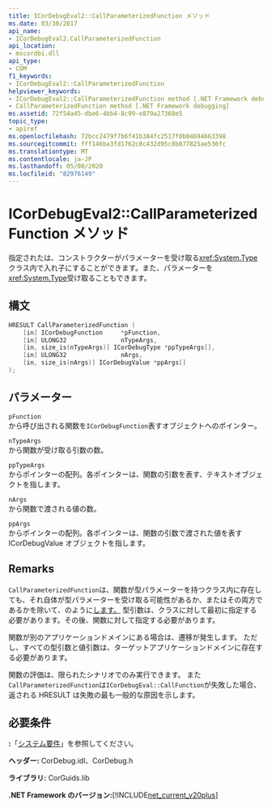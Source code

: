 ```yaml
---
title: ICorDebugEval2::CallParameterizedFunction メソッド
ms.date: 03/30/2017
api_name:
- ICorDebugEval2.CallParameterizedFunction
api_location:
- mscordbi.dll
api_type:
- COM
f1_keywords:
- ICorDebugEval2::CallParameterizedFunction
helpviewer_keywords:
- ICorDebugEval2::CallParameterizedFunction method [.NET Framework debugging]
- CallParameterizedFunction method [.NET Framework debugging]
ms.assetid: 72f54a45-dbe6-4bb4-8c99-e879a27368e5
topic_type:
- apiref
ms.openlocfilehash: 72bcc2479f7b6f41b384fc2517f0b04694663398
ms.sourcegitcommit: fff146ba3fd1762c8c432d95c8b877825ae536fc
ms.translationtype: MT
ms.contentlocale: ja-JP
ms.lasthandoff: 05/08/2020
ms.locfileid: "82976149"
---
```

# <a name="icordebugeval2callparameterizedfunction-method"></a>ICorDebugEval2::CallParameterizedFunction メソッド
指定されたは、コンストラクターがパラメーターを受け取る<xref:System.Type>クラス内で入れ子にすることができます。また、パラメーターを<xref:System.Type>受け取ることもできます。  
  
## <a name="syntax"></a>構文  
  
```cpp  
HRESULT CallParameterizedFunction (  
    [in] ICorDebugFunction     *pFunction,  
    [in] ULONG32               nTypeArgs,  
    [in, size_is(nTypeArgs)] ICorDebugType *ppTypeArgs[],  
    [in] ULONG32               nArgs,  
    [in, size_is(nArgs)] ICorDebugValue *ppArgs[]  
);  
```  
  
## <a name="parameters"></a>パラメーター  
 `pFunction`  
 から呼び出される関数を`ICorDebugFunction`表すオブジェクトへのポインター。  
  
 `nTypeArgs`  
 から関数が受け取る引数の数。  
  
 `ppTypeArgs`  
 からポインターの配列。各ポインターは、関数の引数を表す、テキストオブジェクトを指します。  
  
 `nArgs`  
 から関数で渡される値の数。  
  
 `ppArgs`  
 からポインターの配列。各ポインターは、関数の引数で渡された値を表す ICorDebugValue オブジェクトを指します。  
  
## <a name="remarks"></a>Remarks  
 `CallParameterizedFunction`は、関数が型パラメーターを持つクラス内に存在しても、それ自体が型パラメーターを受け取る可能性があるか、またはその両方であるかを除いて、のように[します。](icordebugeval-callfunction-method.md) 型引数は、クラスに対して最初に指定する必要があります。その後、関数に対して指定する必要があります。  
  
 関数が別のアプリケーションドメインにある場合は、遷移が発生します。 ただし、すべての型引数と値引数は、ターゲットアプリケーションドメインに存在する必要があります。  
  
 関数の評価は、限られたシナリオでのみ実行できます。 また`CallParameterizedFunction`は`ICorDebugEval::CallFunction`が失敗した場合、返される HRESULT は失敗の最も一般的な原因を示します。  
  
## <a name="requirements"></a>必要条件  
 **:**「[システム要件](../../get-started/system-requirements.md)」を参照してください。  
  
 **ヘッダー:** CorDebug.idl、CorDebug.h  
  
 **ライブラリ:** CorGuids.lib  
  
 **.NET Framework のバージョン:**[!INCLUDE[net_current_v20plus](../../../../includes/net-current-v20plus-md.md)]
